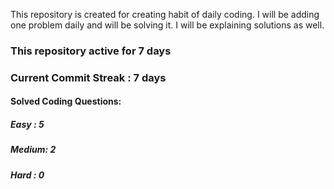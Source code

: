 This repository is created for creating habit of daily coding. I will be adding one problem daily and will be solving it. I will be explaining solutions as well. 

### This repository active for 7 days
### Current Commit Streak : 7 days

#### Solved Coding Questions:
##### Easy : 5
##### Medium: 2
##### Hard  : 0 


